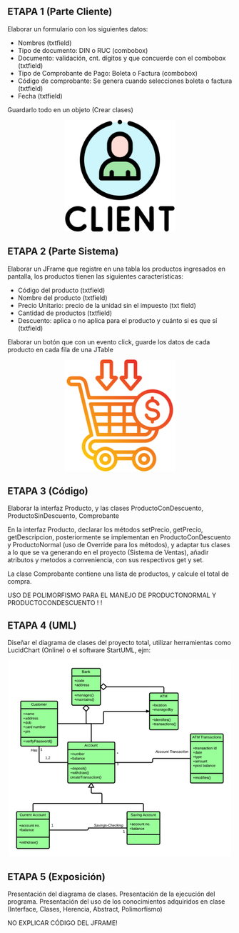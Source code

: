 ## ETAPA 1 (Parte Cliente)

Elaborar un formulario con los siguientes datos:

- Nombres (txtfield)
- Tipo de documento: DIN o RUC (combobox)
- Documento: validación, cnt. dígitos y que concuerde con el combobox (txtfield)
- Tipo de Comprobante de Pago: Boleta o Factura (combobox)
- Código de comprobante: Se genera cuando selecciones boleta o factura (txtfield)
- Fecha (txtfield)

Guardarlo todo en un objeto (Crear clases)

<div align="center"><img src="../img/cliente.png" width="250"></div>

## ETAPA 2 (Parte Sistema)

Elaborar un JFrame que registre en una tabla los productos ingresados en pantalla, los productos tienen las siguientes características:

- Código del producto (txtfield)
- Nombre del producto (txtfield)
- Precio Unitario: precio de la unidad sin el impuesto (txt field)
- Cantidad de productos (txtfield)
- Descuento: aplica o no aplica para el producto y cuánto si es que sí (txtfield)

Elaborar un botón que con un evento click, guarde los datos de cada producto en cada fila de una JTable

<div align="center"><img src="../img/ventas.png" width="250"></div>

## ETAPA 3 (Código)

Elaborar la interfaz Producto, y las clases ProductoConDescuento, ProductoSinDescuento, Comprobante

En la interfaz Producto, declarar los métodos setPrecio, getPrecio, getDescripcion, posteriormente se implementan en ProductoConDescuento y ProductoNormal (uso de Override para los métodos), y adaptar tus clases a lo que se va generando en el proyecto (Sistema de Ventas), añadir atributos y metodos a conveniencia, con sus respectivos get y set.

La clase Comprobante contiene una lista de productos, y calcule el total de compra.

USO DE POLIMORFISMO PARA EL MANEJO DE PRODUCTONORMAL Y PRODUCTOCONDESCUENTO ! !

## ETAPA 4 (UML)

Diseñar el diagrama de clases del proyecto total, utilizar herramientas como LucidChart (Online) o el software StartUML, ejm:
<div align="center"><img src="../img/diagrama.png" width="500"></div>

## ETAPA 5 (Exposición) 

Presentación del diagrama de clases.
Presentación de la ejecución del programa.
Presentación del uso de los conocimientos adquiridos en clase (Interface, Clases, Herencia, Abstract, Polimorfismo)

NO EXPLICAR CÓDIGO DEL JFRAME!